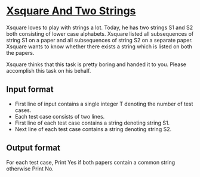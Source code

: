 # [Xsquare And Two Strings][link]

Xsquare loves to play with strings a lot. Today, he has two strings S1 and S2 both consisting of lower case alphabets. Xsquare listed all subsequences of string S1 on a paper and all subsequences of string S2 on a separate paper. Xsquare wants to know whether there exists a string which is listed on both the papers.

Xsquare thinks that this task is pretty boring and handed it to you. Please accomplish this task on his behalf.

## Input format

- First line of input contains a single integer T denoting the number of test cases.
- Each test case consists of two lines.
- First line of each test case contains a string denoting string S1.
- Next line of each test case contains a string denoting string S2.

## Output format

For each test case, Print Yes if both papers contain a common string otherwise Print No.

[link]: https://www.hackerearth.com/practice/basic-programming/bit-manipulation/basics-of-bit-manipulation/practice-problems/algorithm/xsquare-and-two-strings-1/
